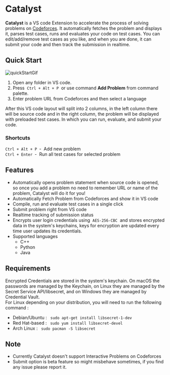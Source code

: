 # Catalyst
**Catalyst** is a VS code Extension to accelerate the process of solving problems on [Codeforces](https://codeforces.com/). It automatically fetches the problem and displays it, parses test cases, runs and evaluates your code on test cases.
You can edit/add/remove test cases as you like, and when you are done, it can submit your code and then track the submission in realtime.

## Quick Start
![quickStartGif](https://raw.githubusercontent.com/RudreshVeerkhare/Catalyst/main/readme/CatalystQuickStart.gif)
1. Open any folder in VS code.
2. Press &nbsp;`Ctrl + Alt + P`&nbsp; or use command **Add Problem** from command palette.
3. Enter problem URL from Codeforces and then select a language  

After this VS code layout will split into 2 columns, in the left column there will be source code and in the right column, the problem will be displayed with preloaded test cases. In which you can run, evaluate, and submit your code.

### Shortcuts
`Ctrl + Alt + P`&ensp;- &nbsp;Add new problem  
`Ctrl + Enter`&ensp;- &nbsp;Run all test cases for selected problem

## Features
* Automatically opens problem statement when source code is opened, so once you add a problem no need to remember URL or name of the problem, Catalyst will do it for you!
* Automatically Fetch Problem from Codeforces and show it in VS code
* Compile, run and evaluate test cases in a single click
* Submit problem right from VS code
* Realtime tracking of submission status
* Encrypts user login credentials using  &nbsp;`AES-256-CBC`&nbsp; and stores encrypted data in the system's keychains, keys for encryption are updated every time user updates its credentials.
* Supported languages
    * C++
    * Python
    * Java

## Requirements
Encrypted Credentials are stored in the system's keychain. On macOS the passwords are managed by the Keychain, on Linux they are managed by the Secret Service API/libsecret, and on Windows they are managed by Credential Vault.  
For Linux depending on your distribution, you will need to run the following command :
* Debian/Ubuntu : &ensp;`sudo apt-get install libsecret-1-dev`
* Red Hat-based : &ensp;`sudo yum install libsecret-devel`
* Arch Linux : &ensp;`sudo pacman -S libsecret`

## Note
* Currently Catalyst doesn't support Interactive Problems on Codeforces  
* Submit option is beta feature so might misbehave sometimes, if you find any issue please report it.


